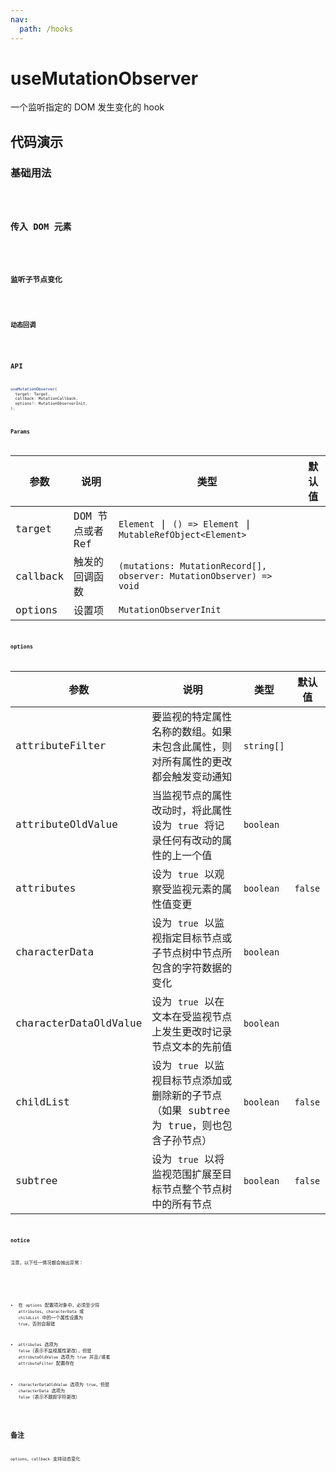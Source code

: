```yaml
---
nav:
  path: /hooks
---
```


# useMutationObserver

一个监听指定的 DOM 发生变化的 hook

## 代码演示

### 基础用法

<code src="./demo/demo1.tsx" />

### 传入 DOM 元素

<code src="./demo/demo2.tsx" />

### 监听子节点变化

<code src="./demo/demo3.tsx" />

### 动态回调

<code src="./demo/demo4.tsx" />

## API

```typescript
useMutationObserver(
  target: Target,
  callback: MutationCallback,
  options?: MutationObserverInit,
);
```

### Params

| 参数     | 说明             | 类型                                                                | 默认值 |
| -------- | ---------------- | ------------------------------------------------------------------- | ------ |
| target   | DOM 节点或者 Ref | `Element` \| `() => Element` \| `MutableRefObject<Element>`         |        |
| callback | 触发的回调函数   | `(mutations: MutationRecord[], observer: MutationObserver) => void` |        |
| options  | 设置项           | `MutationObserverInit`                                              |        |

### options

| 参数                  | 说明                                                                                     | 类型       | 默认值  |
| --------------------- | ---------------------------------------------------------------------------------------- | ---------- | ------- |
| attributeFilter       | 要监视的特定属性名称的数组。如果未包含此属性，则对所有属性的更改都会触发变动通知         | `string[]` |         |
| attributeOldValue     | 当监视节点的属性改动时，将此属性设为 `true` 将记录任何有改动的属性的上一个值             | `boolean`  |         |
| attributes            | 设为 `true` 以观察受监视元素的属性值变更                                                 | `boolean`  | `false` |
| characterData         | 设为 `true` 以监视指定目标节点或子节点树中节点所包含的字符数据的变化                     | `boolean`  |         |
| characterDataOldValue | 设为 `true` 以在文本在受监视节点上发生更改时记录节点文本的先前值                         | `boolean`  |         |
| childList             | 设为 `true` 以监视目标节点添加或删除新的子节点（如果 subtree 为 true，则也包含子孙节点） | `boolean`  | `false` |
| subtree               | 设为 `true` 以将监视范围扩展至目标节点整个节点树中的所有节点                             | `boolean`  | `false` |

### notice

注意，以下任一情况都会抛出异常：

<!-- https://developer.mozilla.org/zh-CN/docs/Web/API/MutationObserver/observe#%E5%BC%82%E5%B8%B8 -->

- 在 `options` 配置项对象中，必须至少将 `attributes`、`characterData` 或 `childList` 中的一个属性设置为 `true`，否则会报错

- `attributes` 选项为 `false`（表示不监视属性更改），但是 `attributeOldValue` 选项为 `true` 并且/或者 `attributeFilter` 配置存在

- `characterDataOldValue` 选项为 `true`，但是 `characterData` 选项为 `false`（表示不跟踪字符更改）

## 备注

`options`、`callback` 支持动态变化
